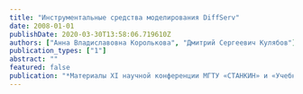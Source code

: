 ```yaml
---
title: "Инструментальные средства моделирования DiffServ"
date: 2008-01-01
publishDate: 2020-03-30T13:58:06.719610Z
authors: ["Анна Владиславовна Королькова", "Дмитрий Сергеевич Кулябов"]
publication_types: ["1"]
abstract: ""
featured: false
publication: "*Материалы XI научной конференции МГТУ «СТАНКИН» и «Учебно-научного центра математического моделирования МГТУ «СТАНКИН» – ИММ РАН» по математическому моделированию и информатике. Программа. Сборник докладов*"
---
```


